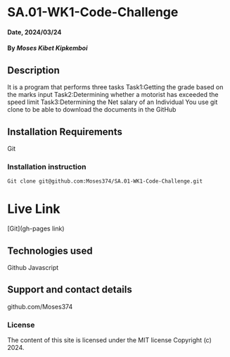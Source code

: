 # SA.01-WK1-Code-Challenge

#### Date, 2024/03/24

#### By *Moses Kibet Kipkemboi*

## Description
It is a program that performs three tasks
Task1:Getting the grade based on the marks input
Task2:Determining whether a motorist has exceeded the speed limit
Task3:Determining the Net salary of an Individual
You use git clone to be able to download the documents in the GitHub

## Installation Requirements
Git

### Installation instruction
```
Git clone git@github.com:Moses374/SA.01-WK1-Code-Challenge.git

```

# Live Link
[Git](gh-pages link)

## Technologies used
Github
Javascript

## Support and contact details
github.com/Moses374

### License
The content of this site is licensed under the MIT license
Copyright (c) 2024.




















